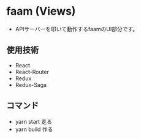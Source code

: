 # faam (Views)
- APIサーバーを叩いて動作するfaamのUI部分です。
## 使用技術
- React
- React-Router
- Redux
- Redux-Saga
## コマンド
- yarn start 走る
- yarn build 作る